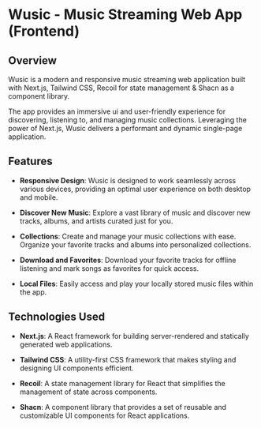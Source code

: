 # Wusic - Music Streaming Web App (Frontend)

## Overview

Wusic is a modern and responsive music streaming web application built with Next.js, Tailwind CSS, Recoil for state management & Shacn as a component library.

The app provides an immersive ui and user-friendly experience for discovering, listening to, and managing music collections. Leveraging the power of Next.js, Wusic delivers a performant and dynamic single-page application.

## Features

- **Responsive Design**: Wusic is designed to work seamlessly across various devices, providing an optimal user experience on both desktop and mobile.

- **Discover New Music**: Explore a vast library of music and discover new tracks, albums, and artists curated just for you.

- **Collections**: Create and manage your music collections with ease. Organize your favorite tracks and albums into personalized collections.

- **Download and Favorites**: Download your favorite tracks for offline listening and mark songs as favorites for quick access.

- **Local Files**: Easily access and play your locally stored music files within the app.

## Technologies Used

- **Next.js**: A React framework for building server-rendered and statically generated web applications.

- **Tailwind CSS**: A utility-first CSS framework that makes styling and designing UI components efficient.

- **Recoil**: A state management library for React that simplifies the management of state across components.

- **Shacn**: A component library that provides a set of reusable and customizable UI components for React applications.

